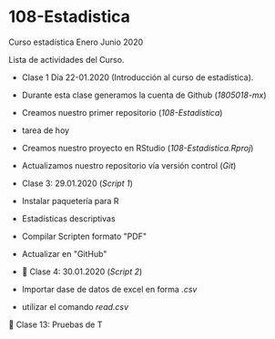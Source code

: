 # 108-Estadistica
Curso estadística Enero Junio 2020

Lista de actividades del Curso.

+ Clase 1 Día 22-01.2020 (Introducción al curso de estadística).
 + Durante esta clase generamos la cuenta de Github (*1805018-mx*)
 + Creamos nuestro primer repositorio (*108-Estadistica*)
 
 + tarea de hoy
 + Creamos nuestro proyecto en RStudio (*108-Estadistica.Rproj*)
 + Actualizamos nuestro repositorio vía versión control (*Git*)

 + Clase 3: 29.01.2020 (*Script 1*)
  + Instalar paquetería para R
  + Estadísticas descriptivas
  + Compilar Scripten formato "PDF"
  + Actualizar en "GitHub"
  
  + :paperclip: Clase 4: 30.01.2020 (*Script 2*)
   + Importar dase de datos de excel en forma *.csv*
   + utilizar el comando *read.csv*
   
   
   
   
   
   
   
   
   
   :paperclip: Clase 13: Pruebas de T
   
